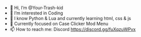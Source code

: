 - 👋 Hi, I’m @Your-Trash-kid
- 👀 I’m interested in Coding
- 🌱 I know Python & Lua and currently learning html, css & js
- 📌 Currently focused on Case Clicker Mod Menu
- 📫 How to reach me: Discord https://discord.gg/fuXqzuWPvx

<!---
Your-Trash-kid/Your-Trash-kid is a ✨ special ✨ repository because its `README.md` (this file) appears on your GitHub profile.
You can click the Preview link to take a look at your changes.
--->
